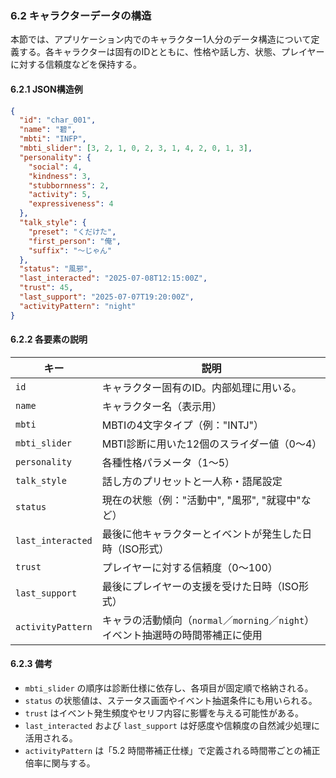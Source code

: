 ### 6.2 キャラクターデータの構造

本節では、アプリケーション内でのキャラクター1人分のデータ構造について定義する。各キャラクターは固有のIDとともに、性格や話し方、状態、プレイヤーに対する信頼度などを保持する。

#### 6.2.1 JSON構造例

```json
{
  "id": "char_001",
  "name": "碧",
  "mbti": "INFP",
  "mbti_slider": [3, 2, 1, 0, 2, 3, 1, 4, 2, 0, 1, 3],
  "personality": {
    "social": 4,
    "kindness": 3,
    "stubbornness": 2,
    "activity": 5,
    "expressiveness": 4
  },
  "talk_style": {
    "preset": "くだけた",
    "first_person": "俺",
    "suffix": "〜じゃん"
  },
  "status": "風邪",
  "last_interacted": "2025-07-08T12:15:00Z",
  "trust": 45,
  "last_support": "2025-07-07T19:20:00Z",
  "activityPattern": "night"
}
```

#### 6.2.2 各要素の説明

| キー                | 説明                                                       |
| ----------------- | -------------------------------------------------------- |
| `id`              | キャラクター固有のID。内部処理に用いる。                                    |
| `name`            | キャラクター名（表示用）                                             |
| `mbti`            | MBTIの4文字タイプ（例："INTJ"）                                    |
| `mbti_slider`     | MBTI診断に用いた12個のスライダー値（0〜4）                                |
| `personality`     | 各種性格パラメータ（1〜5）                                           |
| `talk_style`      | 話し方のプリセットと一人称・語尾設定                                       |
| `status`          | 現在の状態（例："活動中", "風邪", "就寝中"など）                            |
| `last_interacted` | 最後に他キャラクターとイベントが発生した日時（ISO形式）                            |
| `trust`           | プレイヤーに対する信頼度（0〜100）                                      |
| `last_support`    | 最後にプレイヤーの支援を受けた日時（ISO形式）                                 |
| `activityPattern` | キャラの活動傾向（`normal`／`morning`／`night`）<br>イベント抽選時の時間帯補正に使用 |

#### 6.2.3 備考

* `mbti_slider` の順序は診断仕様に依存し、各項目が固定順で格納される。
* `status` の状態値は、ステータス画面やイベント抽選条件にも用いられる。
* `trust` はイベント発生頻度やセリフ内容に影響を与える可能性がある。
* `last_interacted` および `last_support` は好感度や信頼度の自然減少処理に活用される。
* `activityPattern` は「5.2 時間帯補正仕様」で定義される時間帯ごとの補正倍率に関与する。